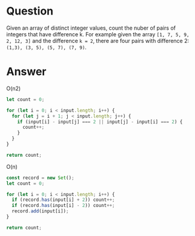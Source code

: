 # Question

Given an array of distinct integer values, count the nuber of pairs of integers that have difference k. For example given the array `[1, 7, 5, 9, 2, 12, 3]` and the difference `k = 2`, there are four pairs with difference 2: `(1,3), (3, 5), (5, 7), (7, 9)`.

# Answer

O(n2)

```javascript
let count = 0;

for (let i = 0; i < input.length; i++) {
  for (let j = i + 1; j < input.length; j++) {
    if (input[i] - input[j] === 2 || input[j] - input[i] === 2) {
      count++;
    }
  }
}

return count;
```

O(n)

```javascript
const record = new Set();
let count = 0;

for (let i = 0; i < input.length; i++) {
  if (record.has(input[i] + 2)) count++;
  if (record.has(input[i] - 2)) count++;
  record.add(input[i]);
}

return count;
```
